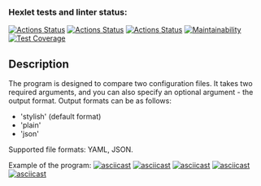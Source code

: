 ### Hexlet tests and linter status:
[![Actions Status](https://github.com/skymagenta/python-project-50/workflows/hexlet-check/badge.svg)](https://github.com/skymagenta/python-project-50/actions)
[![Actions Status](https://github.com/skymagenta/python-project-50/workflows/lint-check/badge.svg)](https://github.com/skymagenta/python-project-50/actions)
[![Actions Status](https://github.com/skymagenta/python-project-50/workflows/test-check/badge.svg)](https://github.com/skymagenta/python-project-50/actions)
[![Maintainability](https://api.codeclimate.com/v1/badges/2183e3b0c716651700d6/maintainability)](https://codeclimate.com/github/skymagenta/python-project-50/maintainability)
[![Test Coverage](https://api.codeclimate.com/v1/badges/2183e3b0c716651700d6/test_coverage)](https://codeclimate.com/github/skymagenta/python-project-50/test_coverage)

## Description
The program is designed to compare two configuration files.
It takes two required arguments, and you can also specify an optional argument - the output format.
Output formats can be as follows:
- 'stylish' (default format)
- 'plain'
- 'json'

Supported file formats: YAML, JSON.


Example of the program:
[![asciicast](https://asciinema.org/a/JAuETNozPc43Qp9J5tZtJ5Nzk.svg)](https://asciinema.org/a/JAuETNozPc43Qp9J5tZtJ5Nzk)
[![asciicast](https://asciinema.org/a/vaNhrxCwx9Q8C3W5466hH2JrK.svg)](https://asciinema.org/a/vaNhrxCwx9Q8C3W5466hH2JrK)
[![asciicast](https://asciinema.org/a/qTUojHUVeHLa9oMM6PG2ZtQni.svg)](https://asciinema.org/a/qTUojHUVeHLa9oMM6PG2ZtQni)
[![asciicast](https://asciinema.org/a/PijFLXvHtQWwDMFMpMdjCToSo.svg)](https://asciinema.org/a/PijFLXvHtQWwDMFMpMdjCToSo)
[![asciicast](https://asciinema.org/a/wT0KUYzp9TbDpNrYKHMBpf1H7.svg)](https://asciinema.org/a/wT0KUYzp9TbDpNrYKHMBpf1H7)